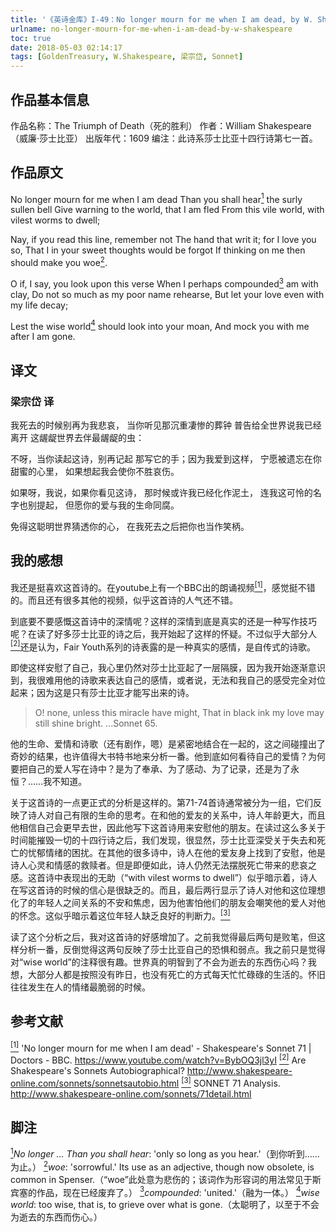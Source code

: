 ```yaml
---
title: '《英诗金库》I-49：No longer mourn for me when I am dead, by W. Shakespeare'
urlname: no-longer-mourn-for-me-when-i-am-dead-by-w-shakespeare
toc: true
date: 2018-05-03 02:14:17
tags: [GoldenTreasury, W.Shakespeare, 梁宗岱, Sonnet]
---
```


## 作品基本信息

作品名称：The Triumph of Death（死的胜利）
作者：William Shakespeare（威廉·莎士比亚）
出版年代：1609
编注：此诗系莎士比亚十四行诗第七一首。

## 作品原文

No longer mourn for me when I am dead
Than you shall hear<a href="#note1" id="note1ref"><sup>1</sup></a> the surly sullen bell
Give warning to the world, that I am fled
From this vile world, with vilest worms to dwell;

Nay, if you read this line, remember not
The hand that writ it; for I love you so,
That I in your sweet thoughts would be forgot
If thinking on me then should make you woe<a href="#note2" id="note2ref"><sup>2</sup></a>.

O if, I say, you look upon this verse
When I perhaps compounded<a href="#note3" id="note3ref"><sup>3</sup></a> am with clay,
Do not so much as my poor name rehearse,
But let your love even with my life decay;

Lest the wise world<a href="#note4" id="note4ref"><sup>4</sup></a> should look into your moan,
And mock you with me after I am gone.

## 译文
### 梁宗岱 译
我死去的时候别再为我悲哀，
当你听见那沉重凄惨的葬钟
普告给全世界说我已经离开
这龌龊世界去伴最龌龊的虫：

不呀，当你读起这诗，别再记起
那写它的手；因为我爱到这样，
宁愿被遗忘在你甜蜜的心里，
如果想起我会使你不胜哀伤。

如果呀，我说，如果你看见这诗，
那时候或许我已经化作泥土，
连我这可怜的名字也别提起，
但愿你的爱与我的生命同腐。

免得这聪明世界猜透你的心，
在我死去之后把你也当作笑柄。

## 我的感想

我还是挺喜欢这首诗的。在youtube上有一个BBC出的朗诵视频<a href="#bib1" id="bib1ref"><sup>[1]</sup></a>，感觉挺不错的。而且还有很多其他的视频，似乎这首诗的人气还不错。

到底要不要感慨这首诗中的深情呢？这样的深情到底是真实的还是一种写作技巧呢？在读了好多莎士比亚的诗之后，我开始起了这样的怀疑。不过似乎大部分人<a href="#bib2" id="bib2ref"><sup>[2]</sup></a>还是认为，Fair Youth系列的诗表露的是一种真实的感情，是自传式的诗歌。

即使这样安慰了自己，我心里仍然对莎士比亚起了一层隔膜，因为我开始逐渐意识到，我很难用他的诗歌来表达自己的感情，或者说，无法和我自己的感受完全对位起来；因为这是只有莎士比亚才能写出来的诗。

> O! none, unless this miracle have might,
That in black ink my love may still shine bright.
...Sonnet 65.

他的生命、爱情和诗歌（还有剧作，嗯）是紧密地结合在一起的，这之间碰撞出了奇妙的结果，也许值得大书特书地来分析一番。他到底如何看待自己的爱情？为何要把自己的爱人写在诗中？是为了奉承、为了感动、为了记录，还是为了永恒？……我不知道。

关于这首诗的一点更正式的分析是这样的。第71-74首诗通常被分为一组，它们反映了诗人对自己有限的生命的思考。在和他的爱友的关系中，诗人年龄更大，而且他相信自己会更早去世，因此他写下这首诗用来安慰他的朋友。在读过这么多关于时间能摧毁一切的十四行诗之后，我们发现，很显然，莎士比亚深受关于失去和死亡的忧郁情绪的困扰。在其他的很多诗中，诗人在他的爱友身上找到了安慰，他是诗人心灵和情感的救赎者。但是即便如此，诗人仍然无法摆脱死亡带来的悲哀之感。这首诗中表现出的无助（“with vilest worms to dwell”）似乎暗示着，诗人在写这首诗的时候的信心是很缺乏的。而且，最后两行显示了诗人对他和这位理想化了的年轻人之间关系的不安和焦虑，因为他害怕他们的朋友会嘲笑他的爱人对他的怀念。这似乎暗示着这位年轻人缺乏良好的判断力。<a href="#bib3" id="bib3ref"><sup>[3]</sup></a>

读了这个分析之后，我对这首诗的好感增加了。之前我觉得最后两句是败笔，但这样分析一番，反倒觉得这两句反映了莎士比亚自己的恐惧和弱点。我之前只是觉得对“wise world”的注释很有趣。世界真的明智到了不会为逝去的东西伤心吗？我想，大部分人都是按照没有昨日，也没有死亡的方式每天忙忙碌碌的生活的。怀旧往往发生在人的情绪最脆弱的时候。

## 参考文献
<a id="bib1" href="#bib1ref"><sup>[1]</sup></a> 'No longer mourn for me when I am dead' - Shakespeare's Sonnet 71 | Doctors - BBC. https://www.youtube.com/watch?v=BybOQ3jl3yI
<a id="bib2" href="#bib2ref"><sup>[2]</sup></a> Are Shakespeare's Sonnets Autobiographical? http://www.shakespeare-online.com/sonnets/sonnetsautobio.html
<a id="bib3" href="#bib2ref"><sup>[3]</sup></a> SONNET 71 Analysis. http://www.shakespeare-online.com/sonnets/71detail.html

## 脚注
<a id="note1" href="#note1ref"><sup>1</sup></a>*No longer ... Than you shall hear*: 'only so long as you hear.'（到你听到……为止。）
<a id="note2" href="#note2ref"><sup>2</sup></a>*woe*: 'sorrowful.' Its use as an adjective, though now obsolete, is common in Spenser.（“woe”此处意为悲伤的；该词作为形容词的用法常见于斯宾塞的作品，现在已经废弃了。）
<a id="note3" href="#note3ref"><sup>3</sup></a>*compounded*: 'united.'（融为一体。）
<a id="note4" href="#note4ref"><sup>4</sup></a>*wise world*: too wise, that is, to grieve over what is gone.（太聪明了，以至于不会为逝去的东西而伤心。）
